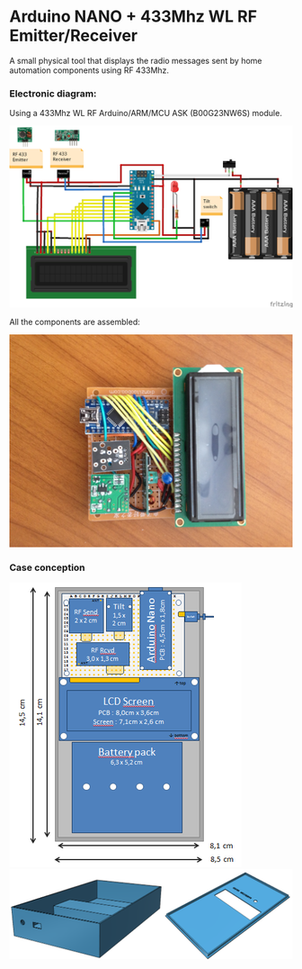 # Arduino NANO + 433Mhz WL RF Emitter/Receiver

A small physical tool that displays the radio messages sent by home automation components using RF 433Mhz.

### Electronic diagram:

Using a 433Mhz WL RF Arduino/ARM/MCU ASK (B00G23NW6S) module.

![Sketch](https://raw.githubusercontent.com/rbello/FreecomRF433/master/Hardware/LogicalSketch_bb.png)

All the components are assembled:

![InternalElectronicPhoto](https://raw.githubusercontent.com/rbello/FreecomRF433/master/Photos/image1.JPG)

### Case conception

![Casing2D](https://raw.githubusercontent.com/rbello/FreecomRF433/master/Hardware/Casing2D_top.png)
![Casing3D](https://raw.githubusercontent.com/rbello/FreecomRF433/master/Hardware/Casing3D.png)